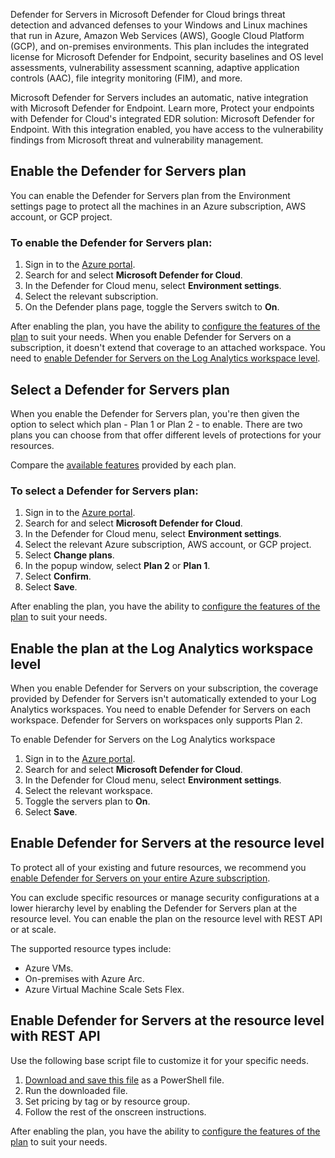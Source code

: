 Defender for Servers in Microsoft Defender for Cloud brings threat detection and advanced defenses to your Windows and Linux machines that run in Azure, Amazon Web Services (AWS), Google Cloud Platform (GCP), and on-premises environments. This plan includes the integrated license for Microsoft Defender for Endpoint, security baselines and OS level assessments, vulnerability assessment scanning, adaptive application controls (AAC), file integrity monitoring (FIM), and more.

Microsoft Defender for Servers includes an automatic, native integration with Microsoft Defender for Endpoint. Learn more, Protect your endpoints with Defender for Cloud's integrated EDR solution: Microsoft Defender for Endpoint. With this integration enabled, you have access to the vulnerability findings from Microsoft threat and vulnerability management.

## Enable the Defender for Servers plan

You can enable the Defender for Servers plan from the Environment settings page to protect all the machines in an Azure subscription, AWS account, or GCP project.

### To enable the Defender for Servers plan:

1.  Sign in to the [Azure portal](https://portal.azure.com/).
2.  Search for and select **Microsoft Defender for Cloud**.
3.  In the Defender for Cloud menu, select **Environment settings**.
4.  Select the relevant subscription.
5.  On the Defender plans page, toggle the Servers switch to **On**.

After enabling the plan, you have the ability to [configure the features of the plan](/azure/defender-for-cloud/configure-servers-coverage) to suit your needs. When you enable Defender for Servers on a subscription, it doesn't extend that coverage to an attached workspace. You need to [enable Defender for Servers on the Log Analytics workspace level](/azure/defender-for-cloud/tutorial-enable-servers-plan#enable-the-plan-at-the-log-analytics-workspace-level).

## Select a Defender for Servers plan

When you enable the Defender for Servers plan, you're then given the option to select which plan - Plan 1 or Plan 2 - to enable. There are two plans you can choose from that offer different levels of protections for your resources.

Compare the [available features](/azure/defender-for-cloud/plan-defender-for-servers-select-plan#plan-features) provided by each plan.

### To select a Defender for Servers plan:

1.  Sign in to the [Azure portal](https://portal.azure.com/).
2.  Search for and select **Microsoft Defender for Cloud**.
3.  In the Defender for Cloud menu, select **Environment settings**.
4.  Select the relevant Azure subscription, AWS account, or GCP project.
5.  Select **Change plans**.
6.  In the popup window, select **Plan 2** or **Plan 1**.
7.  Select **Confirm**.<br>
8.  Select **Save**.

After enabling the plan, you have the ability to [configure the features of the plan](/azure/defender-for-cloud/configure-servers-coverage) to suit your needs.

## Enable the plan at the Log Analytics workspace level

When you enable Defender for Servers on your subscription, the coverage provided by Defender for Servers isn't automatically extended to your Log Analytics workspaces. You need to enable Defender for Servers on each workspace. Defender for Servers on workspaces only supports Plan 2.

To enable Defender for Servers on the Log Analytics workspace

1.  Sign in to the [Azure portal](https://portal.azure.com/).
2.  Search for and select **Microsoft Defender for Cloud**.
3.  In the Defender for Cloud menu, select **Environment settings**.
4.  Select the relevant workspace.
5.  Toggle the servers plan to **On**.
6.  Select **Save**.

## Enable Defender for Servers at the resource level

To protect all of your existing and future resources, we recommend you [enable Defender for Servers on your entire Azure subscription](/azure/defender-for-cloud/tutorial-enable-servers-plan#enable-on-an-azure-subscription-aws-account-or-gcp-project).

You can exclude specific resources or manage security configurations at a lower hierarchy level by enabling the Defender for Servers plan at the resource level. You can enable the plan on the resource level with REST API or at scale.

The supported resource types include:

 -  Azure VMs.
 -  On-premises with Azure Arc.
 -  Azure Virtual Machine Scale Sets Flex.

## Enable Defender for Servers at the resource level with REST API

Use the following base script file to customize it for your specific needs.

1.  [Download and save this file](https://github.com/Azure/Microsoft-Defender-for-Cloud/tree/main/Powershell%20scripts/Defender%20for%20Servers%20on%20resource%20level) as a PowerShell file.
2.  Run the downloaded file.
3.  Set pricing by tag or by resource group.
4.  Follow the rest of the onscreen instructions.

After enabling the plan, you have the ability to [configure the features of the plan](/azure/defender-for-cloud/configure-servers-coverage) to suit your needs.
